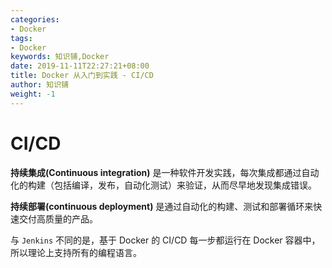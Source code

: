 ```yaml
---
categories:
- Docker
tags:
- Docker  
keywords: 知识铺,Docker
date: 2019-11-11T22:27:21+08:00
title: Docker 从入门到实践 - CI/CD
author: 知识铺
weight: -1
---
```


# CI/CD

**持续集成(Continuous integration)** 是一种软件开发实践，每次集成都通过自动化的构建（包括编译，发布，自动化测试）来验证，从而尽早地发现集成错误。

**持续部署(continuous deployment)** 是通过自动化的构建、测试和部署循环来快速交付高质量的产品。

与 `Jenkins` 不同的是，基于 Docker 的 CI/CD 每一步都运行在 Docker 容器中，所以理论上支持所有的编程语言。
